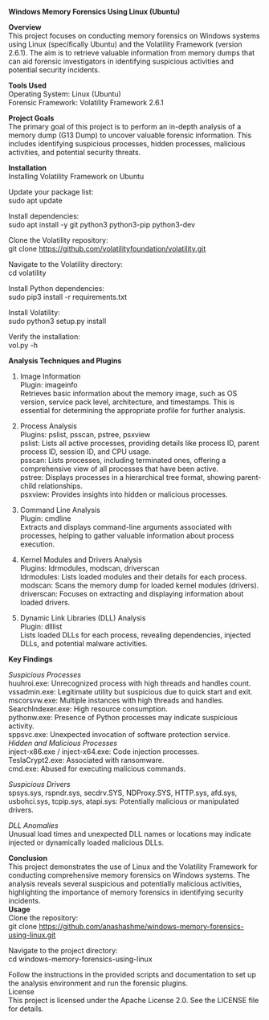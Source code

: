 **Windows Memory Forensics Using Linux (Ubuntu)**  

**Overview**  
This project focuses on conducting memory forensics on Windows systems using Linux (specifically Ubuntu) and the Volatility Framework (version 2.6.1). The aim is to retrieve valuable information from memory dumps that can aid forensic investigators in identifying suspicious activities and potential security incidents.

**Tools Used**  
Operating System: Linux (Ubuntu)  
Forensic Framework: Volatility Framework 2.6.1  

**Project Goals**  
The primary goal of this project is to perform an in-depth analysis of a memory dump (G13 Dump) to uncover valuable forensic information. This includes identifying suspicious processes, hidden processes, malicious activities, and potential security threats.  

**Installation**  
Installing Volatility Framework on Ubuntu   

Update your package list:  
  sudo apt update
  
 Install dependencies:  
  sudo apt install -y git python3 python3-pip python3-dev
  
Clone the Volatility repository:  
  git clone https://github.com/volatilityfoundation/volatility.git
  
Navigate to the Volatility directory:  
  cd volatility
  
Install Python dependencies:  
  sudo pip3 install -r requirements.txt
  
Install Volatility:  
  sudo python3 setup.py install
  
Verify the installation:  
  vol.py -h
  
**Analysis Techniques and Plugins**  
1. Image Information  
Plugin: imageinfo  
Retrieves basic information about the memory image, such as OS version, service pack level, architecture, and timestamps. This is essential for determining the appropriate profile for further analysis.  

2. Process Analysis  
Plugins: pslist, psscan, pstree, psxview  
pslist: Lists all active processes, providing details like process ID, parent process ID, session ID, and CPU usage.  
psscan: Lists processes, including terminated ones, offering a comprehensive view of all processes that have been active.  
pstree: Displays processes in a hierarchical tree format, showing parent-child relationships.  
psxview: Provides insights into hidden or malicious processes.  

3. Command Line Analysis  
Plugin: cmdline  
Extracts and displays command-line arguments associated with processes, helping to gather valuable information about process execution.  

4. Kernel Modules and Drivers Analysis  
Plugins: ldrmodules, modscan, driverscan  
ldrmodules: Lists loaded modules and their details for each process.  
modscan: Scans the memory dump for loaded kernel modules (drivers).  
driverscan: Focuses on extracting and displaying information about loaded drivers.  

5. Dynamic Link Libraries (DLL) Analysis  
Plugin: dlllist  
Lists loaded DLLs for each process, revealing dependencies, injected DLLs, and potential malware activities.  

**Key Findings**  

*Suspicious Processes*  
huuhroi.exe: Unrecognized process with high threads and handles count.  
vssadmin.exe: Legitimate utility but suspicious due to quick start and exit.  
mscorsvw.exe: Multiple instances with high threads and handles.  
SearchIndexer.exe: High resource consumption.  
pythonw.exe: Presence of Python processes may indicate suspicious activity.  
sppsvc.exe: Unexpected invocation of software protection service.  
*Hidden and Malicious Processes*  
inject-x86.exe / inject-x64.exe: Code injection processes.  
TeslaCrypt2.exe: Associated with ransomware.  
cmd.exe: Abused for executing malicious commands.  

*Suspicious Drivers*  
spsys.sys, rspndr.sys, secdrv.SYS, NDProxy.SYS, HTTP.sys, afd.sys, usbohci.sys, tcpip.sys, atapi.sys: Potentially malicious or manipulated drivers. 

*DLL Anomalies*  
Unusual load times and unexpected DLL names or locations may indicate injected or dynamically loaded malicious DLLs.  

**Conclusion**  
This project demonstrates the use of Linux and the Volatility Framework for conducting comprehensive memory forensics on Windows systems. The analysis reveals several suspicious and potentially malicious activities, highlighting the importance of memory forensics in identifying security incidents.  
**Usage**  
Clone the repository:  
  git clone https://github.com/anashashme/windows-memory-forensics-using-linux.git  
  
Navigate to the project directory:  
  cd windows-memory-forensics-using-linux  
  
Follow the instructions in the provided scripts and documentation to set up the analysis environment and run the forensic plugins.  
License  
This project is licensed under the Apache License 2.0. See the LICENSE file for details.  
